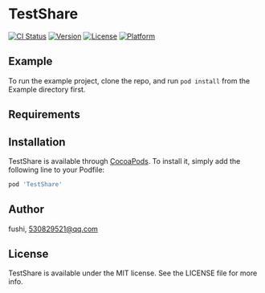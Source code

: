 # TestShare

[![CI Status](https://img.shields.io/travis/fushi/TestShare.svg?style=flat)](https://travis-ci.org/fushi/TestShare)
[![Version](https://img.shields.io/cocoapods/v/TestShare.svg?style=flat)](https://cocoapods.org/pods/TestShare)
[![License](https://img.shields.io/cocoapods/l/TestShare.svg?style=flat)](https://cocoapods.org/pods/TestShare)
[![Platform](https://img.shields.io/cocoapods/p/TestShare.svg?style=flat)](https://cocoapods.org/pods/TestShare)

## Example

To run the example project, clone the repo, and run `pod install` from the Example directory first.

## Requirements

## Installation

TestShare is available through [CocoaPods](https://cocoapods.org). To install
it, simply add the following line to your Podfile:

```ruby
pod 'TestShare'
```

## Author

fushi, 530829521@qq.com

## License

TestShare is available under the MIT license. See the LICENSE file for more info.
